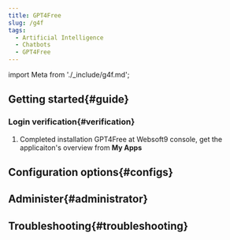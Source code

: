 ```yaml
---
title: GPT4Free
slug: /g4f
tags:
  - Artificial Intelligence
  - Chatbots
  - GPT4Free
---
```


import Meta from './_include/g4f.md';

<Meta name="meta" />

## Getting started{#guide}

### Login verification{#verification}

1. Completed installation GPT4Free at Websoft9 console, get the applicaiton's overview from **My Apps**  

## Configuration options{#configs}

## Administer{#administrator}

## Troubleshooting{#troubleshooting}